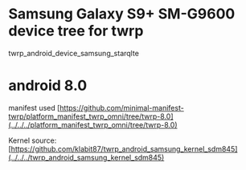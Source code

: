 # Samsung Galaxy S9+ SM-G9600 device tree for twrp
twrp_android_device_samsung_starqlte

# android 8.0
manifest used
[https://github.com/minimal-manifest-twrp/platform_manifest_twrp_omni/tree/twrp-8.0](../../../platform_manifest_twrp_omni/tree/twrp-8.0)

Kernel source:
[https://github.com/klabit87/twrp_android_samsung_kernel_sdm845](../../../twrp_android_samsung_kernel_sdm845)
